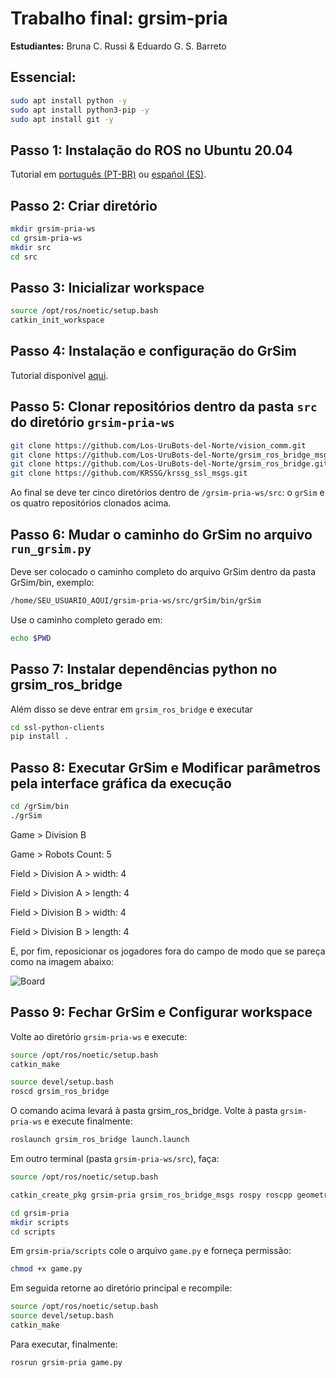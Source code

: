 # Trabalho final: grsim-pria

**Estudiantes:**
Bruna C. Russi & Eduardo G. S. Barreto

## Essencial: 

```bash
sudo apt install python -y
sudo apt install python3-pip -y
sudo apt install git -y
```

## Passo 1: Instalação do ROS no Ubuntu 20.04

Tutorial em [português (PT-BR)](https://github.com/russibc/grsim-pria/blob/main/INSTALL-ROS-PT.md) ou [español (ES)](https://github.com/russibc/grsim-pria/blob/main/INSTALL-ROS-ES.md).

## Passo 2: Criar diretório 

```bash
mkdir grsim-pria-ws
cd grsim-pria-ws
mkdir src
cd src
```
## Passo 3: Inicializar workspace
```bash
source /opt/ros/noetic/setup.bash
catkin_init_workspace
```
## Passo 4: Instalação e configuração do GrSim

Tutorial disponível [aqui](https://github.com/RoboCup-SSL/grSim/blob/master/INSTALL.md).

## Passo 5: Clonar repositórios dentro da pasta `src` do diretório `grsim-pria-ws`

```bash
git clone https://github.com/Los-UruBots-del-Norte/vision_comm.git
git clone https://github.com/Los-UruBots-del-Norte/grsim_ros_bridge_msgs.git
git clone https://github.com/Los-UruBots-del-Norte/grsim_ros_bridge.git
git clone https://github.com/KRSSG/krssg_ssl_msgs.git
```
Ao final se deve ter cinco diretórios dentro de `/grsim-pria-ws/src`: o `grSim` e os quatro repositórios clonados acima.

## Passo 6: Mudar o caminho do GrSim no arquivo `run_grsim.py`

Deve ser colocado o caminho completo do arquivo GrSim dentro da pasta GrSim/bin, exemplo:

```bash
/home/SEU_USUARIO_AQUI/grsim-pria-ws/src/grSim/bin/grSim
```

Use o caminho completo gerado em:
```bash
echo $PWD
```

## Passo 7: Instalar dependências python no grsim_ros_bridge

Além disso se deve entrar em `grsim_ros_bridge` e executar

```bash
cd ssl-python-clients
pip install .
```
## Passo 8: Executar GrSim e Modificar parâmetros pela interface gráfica da execução

```bash
cd /grSim/bin
./grSim
```

Game > Division B

Game > Robots Count: 5

Field > Division A > width: 4

Field > Division A > length: 4

Field > Division B > width: 4

Field > Division B > length: 4

E, por fim, reposicionar os jogadores fora do campo de modo que se pareça como na imagem abaixo:

![Board](https://github.com/russibc/grsim-pria/blob/main/board.png)

## Passo 9: Fechar GrSim e Configurar workspace

Volte ao diretório `grsim-pria-ws` e execute:

```bash
source /opt/ros/noetic/setup.bash
catkin_make
```
```bash
source devel/setup.bash
roscd grsim_ros_bridge
```
O comando acima levará à pasta grsim_ros_bridge. Volte à pasta `grsim-pria-ws` e execute finalmente:
```bash
roslaunch grsim_ros_bridge launch.launch
```

Em outro terminal (pasta `grsim-pria-ws/src`), faça:
```bash
source /opt/ros/noetic/setup.bash
```
```bash
catkin_create_pkg grsim-pria grsim_ros_bridge_msgs rospy roscpp geometry_msgs std_msgs
```
```bash
cd grsim-pria
mkdir scripts
cd scripts
```
Em `grsim-pria/scripts` cole o arquivo `game.py` e forneça permissão:
```bash
chmod +x game.py
```

Em seguida retorne ao diretório principal e recompile: 
```bash
source /opt/ros/noetic/setup.bash
source devel/setup.bash
catkin_make
```
Para executar, finalmente:
```bash
rosrun grsim-pria game.py
```
